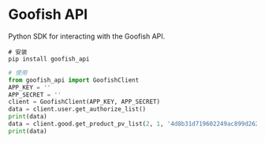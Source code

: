 # Goofish API

Python SDK for interacting with the Goofish API.

```shell
# 安装
pip install goofish_api
```

```python
# 使用
from goofish_api import GoofishClient
APP_KEY = ''
APP_SECRET = ''
client = GoofishClient(APP_KEY, APP_SECRET)
data = client.user.get_authorize_list()
print(data)
data = client.good.get_product_pv_list(2, 1, '4d8b31d719602249ac899d2620c5df2b')
print(data)
```